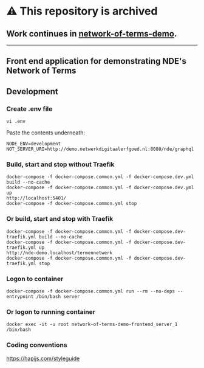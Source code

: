 # ⚠️ This repository is archived

## Work continues in [network-of-terms-demo](https://github.com/netwerk-digitaal-erfgoed/network-of-terms-demo).

---

## Front end application for demonstrating NDE's Network of Terms

## Development

### Create .env file

    vi .env

Paste the contents underneath:

    NODE_ENV=development
    NOT_SERVER_URI=http://demo.netwerkdigitaalerfgoed.nl:8080/nde/graphql

### Build, start and stop without Traefik

    docker-compose -f docker-compose.common.yml -f docker-compose.dev.yml build --no-cache
    docker-compose -f docker-compose.common.yml -f docker-compose.dev.yml up
    http://localhost:5401/
    docker-compose -f docker-compose.common.yml stop

### Or build, start and stop with Traefik

    docker-compose -f docker-compose.common.yml -f docker-compose.dev-traefik.yml build --no-cache
    docker-compose -f docker-compose.common.yml -f docker-compose.dev-traefik.yml up
    http://nde-demo.localhost/termennetwerk
    docker-compose -f docker-compose.common.yml -f docker-compose.dev-traefik.yml stop

### Logon to container

    docker-compose -f docker-compose.common.yml run --rm --no-deps --entrypoint /bin/bash server

### Or logon to running container

    docker exec -it -u root network-of-terms-demo-frontend_server_1 /bin/bash

### Coding conventions
https://hapijs.com/styleguide
